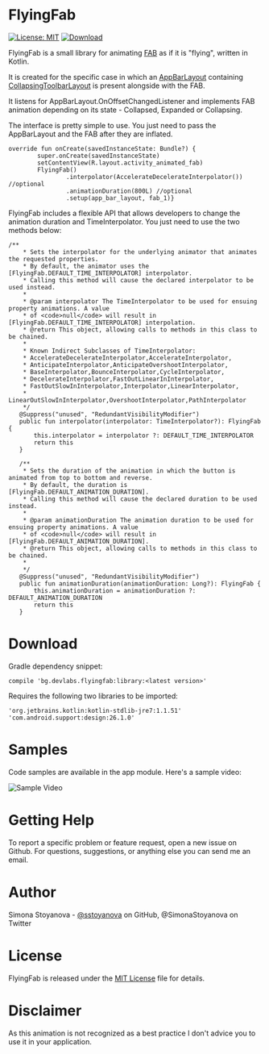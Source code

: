 FlyingFab
==============

[![License: MIT](https://img.shields.io/badge/License-MIT-yellow.svg)](https://opensource.org/licenses/MIT) [ ![Download](https://api.bintray.com/packages/sstoyanova/flyingfab/flying-fab/images/download.svg?version=0.0.3) ](https://bintray.com/sstoyanova/flyingfab/flying-fab/0.0.3/link)

FlyingFab is a small library for animating [FAB](https://developer.android.com/reference/android/support/design/widget/FloatingActionButton.html) as if it is "flying", written in Kotlin.

It is created for the specific case in which an [AppBarLayout](https://developer.android.com/reference/android/support/design/widget/AppBarLayout.html) containing [CollapsingToolbarLayout](https://developer.android.com/reference/android/support/design/widget/CollapsingToolbarLayout.html) is present alongside with the FAB. 


It listens for AppBarLayout.OnOffsetChangedListener and implements FAB animation depending on its state - Collapsed, Expanded or Collapsing.

The interface is pretty simple to use. You just need to pass the AppBarLayout and the FAB after they are inflated.

```
override fun onCreate(savedInstanceState: Bundle?) {
        super.onCreate(savedInstanceState)
        setContentView(R.layout.activity_animated_fab)
        FlyingFab()
                .interpolator(AccelerateDecelerateInterpolator()) //optional
                .animationDuration(800L) //optional
                .setup(app_bar_layout, fab_1)}
```

FlyingFab includes a flexible API that allows developers to change the animation duration and TimeInterpolator. You just need to use the two methods below:

 ```
/**
     * Sets the interpolator for the underlying animator that animates the requested properties.
     * By default, the animator uses the [FlyingFab.DEFAULT_TIME_INTERPOLATOR] interpolator.
     * Calling this method will cause the declared interpolator to be used instead.
     *
     * @param interpolator The TimeInterpolator to be used for ensuing property animations. A value
     * of <code>null</code> will result in [FlyingFab.DEFAULT_TIME_INTERPOLATOR] interpolation.
     * @return This object, allowing calls to methods in this class to be chained.
     *
     * Known Indirect Subclasses of TimeInterpolator:
     * AccelerateDecelerateInterpolator,AccelerateInterpolator,
     * AnticipateInterpolator,AnticipateOvershootInterpolator,
     * BaseInterpolator,BounceInterpolator,CycleInterpolator,
     * DecelerateInterpolator,FastOutLinearInInterpolator,
     * FastOutSlowInInterpolator,Interpolator,LinearInterpolator,
     * LinearOutSlowInInterpolator,OvershootInterpolator,PathInterpolator
     */
    @Suppress("unused", "RedundantVisibilityModifier")
    public fun interpolator(interpolator: TimeInterpolator?): FlyingFab {
        this.interpolator = interpolator ?: DEFAULT_TIME_INTERPOLATOR
        return this
    }

    /**
     * Sets the duration of the animation in which the button is animated from top to bottom and reverse.
     * By default, the duration is [FlyingFab.DEFAULT_ANIMATION_DURATION].
     * Calling this method will cause the declared duration to be used instead.
     *
     * @param animationDuration The animation duration to be used for ensuing property animations. A value
     * of <code>null</code> will result in [FlyingFab.DEFAULT_ANIMATION_DURATION].
     * @return This object, allowing calls to methods in this class to be chained.
     *
     */
    @Suppress("unused", "RedundantVisibilityModifier")
    public fun animationDuration(animationDuration: Long?): FlyingFab {
        this.animationDuration = animationDuration ?: DEFAULT_ANIMATION_DURATION
        return this
    }
```


Download
===========
Gradle dependency snippet:
 ```
compile 'bg.devlabs.flyingfab:library:<latest version>'
 ```
Requires the following two libraries to be imported:
 ```
'org.jetbrains.kotlin:kotlin-stdlib-jre7:1.1.51'
'com.android.support:design:26.1.0'
 ```
Samples
========
Code samples are available in the app module.
Here's a sample video:

![Sample Video](https://github.com/sstoyanova/flying-fab/blob/master/FlyingFabExample.gif)


Getting Help
========
To report a specific problem or feature request, open a new issue on Github. For questions, suggestions, or anything else you can send me an email.

Author
========
Simona Stoyanova - [@sstoyanova](https://github.com/sstoyanova) on GitHub, @SimonaStoyanova on Twitter

License
========
FlyingFab is released under the [MIT License](https://gitlab.com/SimonaStoyanova/flying-fab/blob/master/LICENSE) file for details.

Disclaimer
========
As this animation is not recognized as a best practice I don't advice you to use it in your application.
